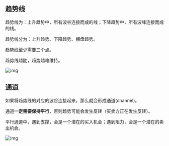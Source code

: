 ## 趋势线

趋势线为：上升趋势中，所有波谷连接而成的线；下降趋势中，所有波峰连接而成的线。

趋势线分为：上升趋势、下降趋势、横盘趋势。

趋势线至少需要三个点。

趋势线越陡，趋势越难维持。

![img](https://bpcdn.co/images/2016/05/grade1-trendlines-example-thumbnail.png)

## 通道

如果将趋势线的对应的波谷连接起来，那么就会形成通道(channel)。

通道**一定需要保持平行**，否则趋势可能会发生反转（买卖方正在发生反转）。

平行通道中，遇到支撑，会是一个潜在的买入机会；遇到阻力，会是一个潜在的卖出机会。

![img](https://bpcdn.co/images/2016/05/grade1-channel-thumbnail.png)